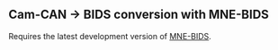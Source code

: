 ## Cam-CAN → BIDS conversion with MNE-BIDS

Requires the latest development version of [MNE-BIDS](https://mne.tools/mne-bids/).
